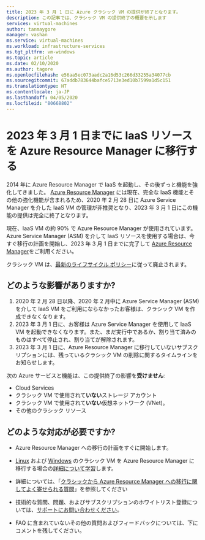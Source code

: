 ```yaml
---
title: 2023 年 3 月 1 日に Azure クラシック VM の提供が終了となります。
description: この記事では、クラシック VM の提供終了の概要を示します
services: virtual-machines
author: tanmaygore
manager: vashan
ms.service: virtual-machines
ms.workload: infrastructure-services
ms.tgt_pltfrm: vm-windows
ms.topic: article
ms.date: 02/10/2020
ms.author: tagore
ms.openlocfilehash: e56aa5ec073aadc2a16d53c266d33255a34077cb
ms.sourcegitcommit: 67addb783644bafce5713e3ed10b7599a1d5c151
ms.translationtype: HT
ms.contentlocale: ja-JP
ms.lasthandoff: 04/05/2020
ms.locfileid: "80668802"
---
```

# <a name="migrate-your-iaas-resources-to-azure-resource-manager-by-march-1-2023"></a>2023 年 3 月 1 日までに IaaS リソースを Azure Resource Manager に移行する 

2014 年に Azure Resource Manager で IaaS を起動し、その後ずっと機能を強化してきました。 [Azure Resource Manager](https://azure.microsoft.com/features/resource-manager/) には現在、完全な IaaS 機能とその他の強化機能が含まれるため、2020 年 2 月 28 日に Azure Service Manager を介した IaaS VM の管理が非推奨となり、2023 年 3 月 1 日にこの機能の提供は完全に終了となります。 

現在、IaaS VM の約 90% で Azure Resource Manager が使用されています。 Azure Service Manager (ASM) を介して IaaS リソースを使用する場合は、今すぐ移行の計画を開始し、2023 年 3 月 1 日までに完了して [Azure Resource Manager](https://docs.microsoft.com/azure/azure-resource-manager/management/)をご利用ください。

クラシック VM は、[最新のライフサイクル ポリシー](https://support.microsoft.com/help/30881/modern-lifecycle-policy)に従って廃止されます。

## <a name="how-does-this-affect-me"></a>どのような影響がありますか? 

1) 2020 年 2 月 28 日以降、2020 年 2 月中に Azure Service Manager (ASM) を介して IaaS VM をご利用にならなかったお客様は、クラシック VM を作成できなくなります。 
2) 2023 年 3 月 1 日に、お客様は Azure Service Manager を使用して IaaS VM を起動できなくなります。また、まだ実行中であるか、割り当て済みのものはすべて停止され、割り当てが解除されます。 
2) 2023 年 3 月 1 日に、Azure Resource Manager に移行していないサブスクリプションには、残っているクラシック VM の削除に関するタイムラインをお知らせします。  

次の Azure サービスと機能は、この提供終了の影響を**受けません**: 
- Cloud Services 
- クラシック VM で使用されて**いない**ストレージ アカウント 
- クラシック VM で使用されて**いない**仮想ネットワーク (VNet)。 
- その他のクラシック リソース

## <a name="what-actions-should-i-take"></a>どのような対応が必要ですか? 

- Azure Resource Manager への移行の計画をすぐに開始します。 

- [Linux](./linux/migration-classic-resource-manager-plan.md) および [Windows](./windows/migration-classic-resource-manager-plan.md) のクラシック VM を Azure Resource Manager に移行する場合の[詳細について学習](https://docs.microsoft.com/azure/virtual-machines/windows/migration-classic-resource-manager-overview)します。

- 詳細については、「[クラシックから Azure Resource Manager への移行に関してよく寄せられる質問](https://docs.microsoft.com/azure/virtual-machines/windows/migration-classic-resource-manager-faq)」を参照してください

- 技術的な質問、問題、およびサブスクリプションのホワイトリスト登録については、[サポートにお問い合わせください](https://portal.azure.com/#blade/Microsoft_Azure_Support/HelpAndSupportBlade/newsupportrequest)。

- FAQ に含まれていないその他の質問およびフィードバックについては、下にコメントを残してください。
